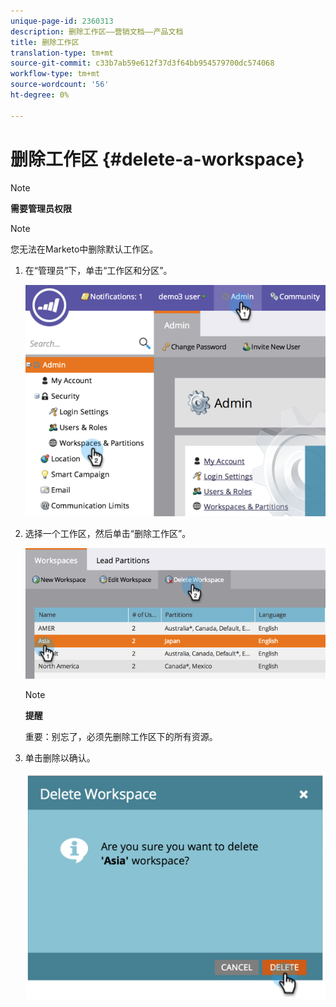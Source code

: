 ```yaml
---
unique-page-id: 2360313
description: 删除工作区——营销文档——产品文档
title: 删除工作区
translation-type: tm+mt
source-git-commit: c33b7ab59e612f37d3f64bb954579700dc574068
workflow-type: tm+mt
source-wordcount: '56'
ht-degree: 0%

---
```



# 删除工作区 {#delete-a-workspace}

>[!NOTE]
>
>**需要管理员权限**

>[!NOTE]
>
>您无法在Marketo中删除默认工作区。

1. 在“管理员”下，单击“工作区和分区”。

   ![](assets/image2014-9-17-11-3a56-3a34.png)

1. 选择一个工作区，然后单击“删除工作区”。

   ![](assets/image2014-9-17-11-3a56-3a50.png)

   >[!NOTE]
   >
   >**提醒**
   >
   >重要：别忘了，必须先删除工作区下的所有资源。

1. 单击删除以确认。

   ![](assets/image2014-9-17-11-3a57-3a1.png)

